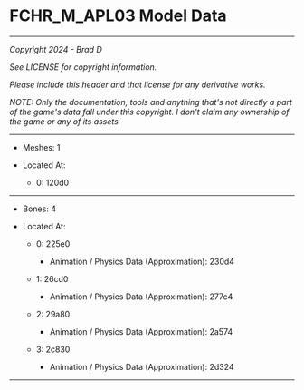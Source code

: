 # FCHR_M_APL03 Model Data

---

*Copyright 2024 - Brad D*

*See LICENSE for copyright information.*

*Please include this header and that license for any derivative works.*

*NOTE: Only the documentation, tools and anything that's not directly a part of the game's data fall under this copyright. I don't claim any ownership of the game or any of its assets*

---

* Meshes: 1

* Located At:

  * 0: 120d0

---

* Bones: 4

* Located At:

  * 0: 225e0

    * Animation / Physics Data (Approximation): 230d4

  * 1: 26cd0

    * Animation / Physics Data (Approximation): 277c4

  * 2: 29a80

    * Animation / Physics Data (Approximation): 2a574

  * 3: 2c830

    * Animation / Physics Data (Approximation): 2d324

---


